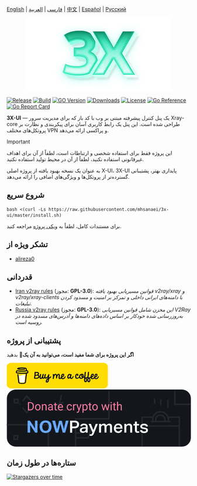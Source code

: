 [English](/README.md) | [فارسی](/README.fa_IR.md) | [العربية](/README.ar_EG.md) |  [中文](/README.zh_CN.md) | [Español](/README.es_ES.md) | [Русский](/README.ru_RU.md)

<p align="center">
  <picture>
    <source media="(prefers-color-scheme: dark)" srcset="./media/3x-ui-dark.png">
    <img alt="3x-ui" src="./media/3x-ui-light.png">
  </picture>
</p>

[![Release](https://img.shields.io/github/v/release/mhsanaei/3x-ui.svg)](https://github.com/MHSanaei/3x-ui/releases)
[![Build](https://img.shields.io/github/actions/workflow/status/mhsanaei/3x-ui/release.yml.svg)](https://github.com/MHSanaei/3x-ui/actions)
[![GO Version](https://img.shields.io/github/go-mod/go-version/mhsanaei/3x-ui.svg)](#)
[![Downloads](https://img.shields.io/github/downloads/mhsanaei/3x-ui/total.svg)](https://github.com/MHSanaei/3x-ui/releases/latest)
[![License](https://img.shields.io/badge/license-GPL%20V3-blue.svg?longCache=true)](https://www.gnu.org/licenses/gpl-3.0.en.html)
[![Go Reference](https://pkg.go.dev/badge/github.com/mhsanaei/3x-ui/v2.svg)](https://pkg.go.dev/github.com/mhsanaei/3x-ui/v2)
[![Go Report Card](https://goreportcard.com/badge/github.com/mhsanaei/3x-ui/v2)](https://goreportcard.com/report/github.com/mhsanaei/3x-ui/v2)

**3X-UI** — یک پنل کنترل پیشرفته مبتنی بر وب با کد باز که برای مدیریت سرور Xray-core طراحی شده است. این پنل یک رابط کاربری آسان برای پیکربندی و نظارت بر پروتکل‌های مختلف VPN و پراکسی ارائه می‌دهد.

> [!IMPORTANT]
> این پروژه فقط برای استفاده شخصی و ارتباطات است، لطفاً از آن برای اهداف غیرقانونی استفاده نکنید، لطفاً از آن در محیط تولید استفاده نکنید.

به عنوان یک نسخه بهبود یافته از پروژه اصلی X-UI، 3X-UI پایداری بهتر، پشتیبانی گسترده‌تر از پروتکل‌ها و ویژگی‌های اضافی را ارائه می‌دهد.

## شروع سریع

```
bash <(curl -Ls https://raw.githubusercontent.com/mhsanaei/3x-ui/master/install.sh)
```

برای مستندات کامل، لطفاً به [ویکی پروژه](https://github.com/MHSanaei/3x-ui/wiki) مراجعه کنید.

## تشکر ویژه از

- [alireza0](https://github.com/alireza0/)

## قدردانی

- [Iran v2ray rules](https://github.com/chocolate4u/Iran-v2ray-rules) (مجوز: **GPL-3.0**): _قوانین مسیریابی بهبود یافته v2ray/xray و v2ray/xray-clients با دامنه‌های ایرانی داخلی و تمرکز بر امنیت و مسدود کردن تبلیغات._
- [Russia v2ray rules](https://github.com/runetfreedom/russia-v2ray-rules-dat) (مجوز: **GPL-3.0**): _این مخزن شامل قوانین مسیریابی V2Ray به‌روزرسانی شده خودکار بر اساس داده‌های دامنه‌ها و آدرس‌های مسدود شده در روسیه است._

## پشتیبانی از پروژه

**اگر این پروژه برای شما مفید است، می‌توانید به آن یک**:star2: بدهید

<a href="https://www.buymeacoffee.com/MHSanaei" target="_blank">
<img src="./media/default-yellow.png" alt="Buy Me A Coffee" style="height: 70px !important;width: 277px !important;" >
</a>

</br>
<a href="https://nowpayments.io/donation/hsanaei" target="_blank" rel="noreferrer noopener">
   <img src="./media/donation-button-black.svg" alt="Crypto donation button by NOWPayments">
</a>

## ستاره‌ها در طول زمان

[![Stargazers over time](https://starchart.cc/MHSanaei/3x-ui.svg?variant=adaptive)](https://starchart.cc/MHSanaei/3x-ui) 
